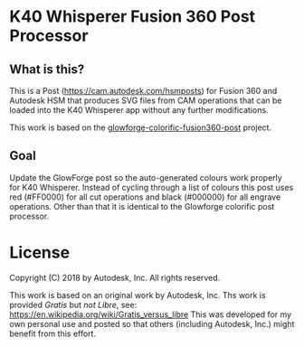 # K40 Whisperer Fusion 360 Post Processor

## What is this?

This is a Post (https://cam.autodesk.com/hsmposts) for Fusion 360 and Autodesk HSM that produces SVG files from CAM operations that can be loaded into the K40 Whisperer
app without any further modifications.

This work is based on the [glowforge-colorific-fusion360-post](https://github.com/garethky/glowforge-colorific-fusion360-post) project.

## Goal

Update the GlowForge post so the auto-generated colours work properly for K40 Whisperer. Instead of cycling through a list of colours this post
uses red (#FF0000) for all cut operations and black (#000000) for all engrave operations. Other than that it is identical to the
Glowforge colorific post processor.

# License

Copyright (C) 2018 by Autodesk, Inc.
All rights reserved.

This work is based on an original work by Autodesk, Inc. Ths work is provided *Gratis* but *not Libre*, see: https://en.wikipedia.org/wiki/Gratis_versus_libre
This was developed for my own personal use and posted so that others (including Autodesk, Inc.) might benefit from this effort.
